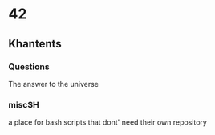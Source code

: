 # 42

## Khantents

### Questions
The answer to the universe


### miscSH
a place for bash scripts that dont' need their own repository 
